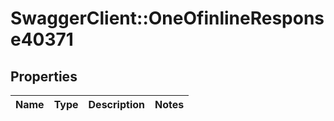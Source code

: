 # SwaggerClient::OneOfinlineResponse40371

## Properties
Name | Type | Description | Notes
------------ | ------------- | ------------- | -------------

